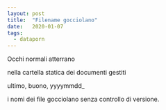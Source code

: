 ```yaml
---
layout: post
title:  "Filename gocciolano"
date:   2020-01-07
tags:
  - dataporn
---
```


Occhi normali atterrano

nella cartella statica dei documenti gestiti

ultimo, buono, yyyymmdd_

i nomi dei file gocciolano senza controllo di versione.
